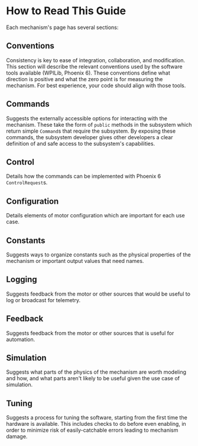 # How to Read This Guide

Each mechanism's page has several sections:

## Conventions

Consistency is key to ease of integration, collaboration, and modification. This section will describe the relevant conventions used by the software tools available (WPILib, Phoenix 6). These conventions define what direction is positive and what the zero point is for measuring the mechanism. For best experience, your code should align with those tools.

## Commands
Suggests the externally accessible options for interacting with the mechanism. These take the form of `public` methods in the subsystem which return simple `Command`s that require the subsystem. By exposing these commands, the subsystem developer gives other developers a clear definition of and safe access to the subsystem's capabilities.

## Control
Details how the commands can be implemented with Phoenix 6 `ControlRequest`s.

## Configuration
Details elements of motor configuration which are important for each use case.

## Constants
Suggests ways to organize constants such as the physical properties of the mechanism or important output values that need names.

## Logging
Suggests feedback from the motor or other sources that would be useful to log or broadcast for telemetry. 

## Feedback
Suggests feedback from the motor or other sources that is useful for automation.

## Simulation
Suggests what parts of the physics of the mechanism are worth modeling and how, and what parts aren't likely to be useful given the use case of simulation.

## Tuning

Suggests a process for tuning the software, starting from the first time the hardware is available. This includes checks to do before even enabling, in order to minimize risk of easily-catchable errors leading to mechanism damage.